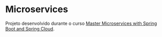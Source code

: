 # Microservices
Projeto desenvolvido durante o curso [Master Microservices with Spring Boot and Spring Cloud](https://www.udemy.com/course/microservices-with-spring-boot-and-spring-cloud/).
